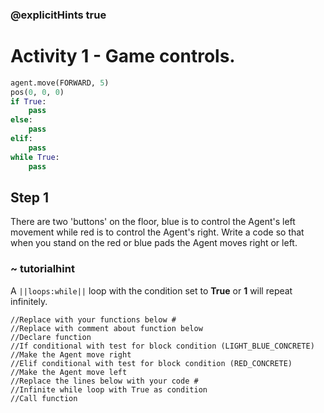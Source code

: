 ### @explicitHints true

# Activity 1 - Game controls.  

```python
agent.move(FORWARD, 5)
pos(0, 0, 0)
if True: 
    pass
else: 
    pass
elif:
    pass
while True:
    pass
```

## Step 1
There are two 'buttons' on the floor, blue is to control the Agent's left movement while red is to control the Agent's right. Write a code 
so that when you stand on the red or blue pads the Agent moves right or left.  
### ~ tutorialhint
A `||loops:while||` loop with the condition set to **True** or **1** will repeat infinitely. 

```template
//Replace with your functions below #
//Replace with comment about function below      
//Declare function                                
//If conditional with test for block condition (LIGHT_BLUE_CONCRETE)
//Make the Agent move right
//Elif conditional with test for block condition (RED_CONCRETE)
//Make the Agent move left
//Replace the lines below with your code #    
//Infinite while loop with True as condition 
//Call function                      
```
